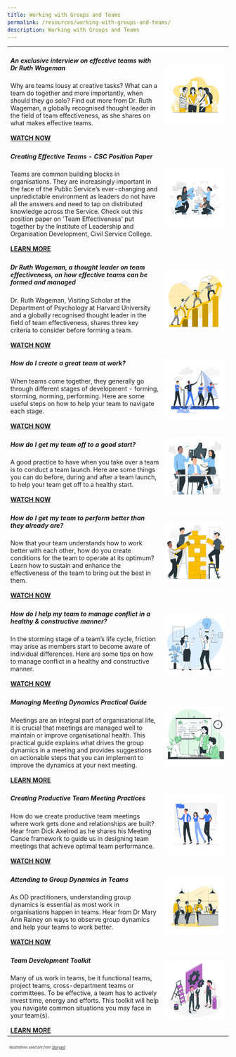 ```yaml
---
title: Working with Groups and Teams
permalink: /resources/working-with-groups-and-teams/
description: Working with Groups and Teams
---
```

<table><col width="70%"><col width="30%">

<tr><td><h5><b>An exclusive interview on effective teams with Dr Ruth Wageman </b></h5>
Why are teams lousy at creative tasks? What can a team do together and more importantly, when should they go solo? Find out more from Dr. Ruth Wageman, a globally recognised thought leader in the field of team effectiveness, as she shares on what makes effective teams.<br><br><a href ="https://vimeo.com/39463182" target="_blank"><b>WATCH NOW</b></a></td> <td><img src="/images/team1.jpg"></td></tr>

<tr><td><h5><b>Creating Effective Teams - CSC Position Paper</b></h5>
Teams are common building blocks in organisations. They are increasingly important in the face of the Public Service’s ever-changing and unpredictable environment as leaders do not have all the answers and need to tap on distributed knowledge across the Service. Check out this position paper on 'Team Effectiveness' put together by the Institute of Leadership and Organisation Development, Civil Service College.<br><br><a href ="https://go.gov.sg/teameffectivenesspaper" target="_blank"><b>LEARN MORE</b></a></td> <td><img src="/images/team2.jpg"></td></tr>
  
<tr><td><h5><b>Dr Ruth Wageman, a thought leader on team effectiveness, on how effective teams can be formed and managed</b></h5>
Dr. Ruth Wageman, Visiting Scholar at the Department of Psychology at Harvard University and a globally recognised thought leader in the field of team effectiveness, shares three key criteria to consider before forming a team.<br><br><a href ="https://vimeo.com/39463181" target="_blank"><b>WATCH NOW</b></a></td> <td><img src="/images/team5.jpg"></td></tr>
  
<tr><td><h5><b>How do I create a great team at work?</b></h5>
When teams come together, they generally go through different stages of development - forming, storming, norming, performing. Here are some useful steps on how to help your team to navigate each stage.<br><br><a href ="https://vimeo.com/114532603" target="_blank"><b>WATCH NOW</b></a></td> <td><img src="/images/team9.jpg"></td></tr>
  
<tr><td><h5><b>How do I get my team off to a good start?</b></h5>
A good practice to have when you take over a team is to conduct a team launch. Here are some things you can do before, during and after a team launch, to help your team get off to a healthy start.<br><br><a href ="https://vimeo.com/115682514" target="_blank"><b>WATCH NOW</b></a></td> <td><img src="/images/team6.jpg"></td></tr>
  
<tr><td><h5><b>How do I get my team to perform better than they already are?</b></h5>
Now that your team understands how to work better with each other, how do you create conditions for the team to operate at its optimum? Learn how to sustain and enhance the effectiveness of the team to bring out the best in them.<br><br><a href ="https://vimeo.com/136700484" target="_blank"><b>WATCH NOW</b></a></td> <td><img src="/images/team10.jpg"></td></tr>
  
<tr><td><h5><b>How do I help my team to manage conflict in a healthy & constructive manner?</b></h5>
In the storming stage of a team’s life cycle, friction may arise as members start to become aware of individual differences. Here are some tips on how to manage conflict in a healthy and constructive manner.<br><br><a href ="https://vimeo.com/120776728" target="_blank"><b>WATCH NOW</b></a></td> <td><img src="/images/engage4.jpg"></td></tr>

<tr><td><h5><b>Managing Meeting Dynamics Practical Guide</b></h5>
Meetings are an integral part of organisational life, it is crucial that meetings are managed well to maintain or improve organisational health. This practical guide explains what drives the group dynamics in a meeting and provides suggestions on actionable steps that you can implement to improve the dynamics at your next meeting.<br><br><a href ="https://go.gov.sg/meetingdynamicsguide" target="_blank"><b>LEARN MORE</b></a></td> <td><img src="/images/consulting.jpg"></td></tr>
  
<tr><td><h5><b>Creating Productive Team Meeting Practices</b></h5>
How do we create productive team meetings where work gets done and relationships are built? Hear from Dick Axelrod as he shares his Meeting Canoe framework to guide us in designing team meetings that achieve optimal team performance.<br><br><a href ="https://vimeo.com/133618248" target="_blank"><b>WATCH NOW</b></a></td> <td><img src="/images/lead1.jpg"></td></tr>
  
<tr><td><h5><b>Attending to Group Dynamics in Teams </b></h5>
As OD practitioners, understanding group dynamics is essential as most work in organisations happen in teams. Hear from Dr Mary Ann Rainey on ways to observe group dynamics and help your teams to work better.<br><br><a href ="https://vimeo.com/130939928" target="_blank"><b>WATCH NOW</b></a></td> <td><img src="/images/team4.jpg"></td></tr>
  
<tr><td><h5><b>Team Development Toolkit</b></h5>
Many of us work in teams, be it functional teams, project teams, cross-department teams or committees. To be effective, a team has to actively invest time, energy and efforts. This toolkit will help you navigate common situations you may face in your team(s).<br><br><a href ="https://go.gov.sg/teamtoolkit" target="_blank"><b>LEARN MORE</b></a></td> <td><img src="/images/toolkit1.jpg"></td></tr>
  </table>
  
  <p><h7 style="font-size:0.8vw"><i>&nbsp;&nbsp;Illustrations used are from <a href ="https://storyset.com/people" target="_blank">Storyset</a></i></h7></p>
